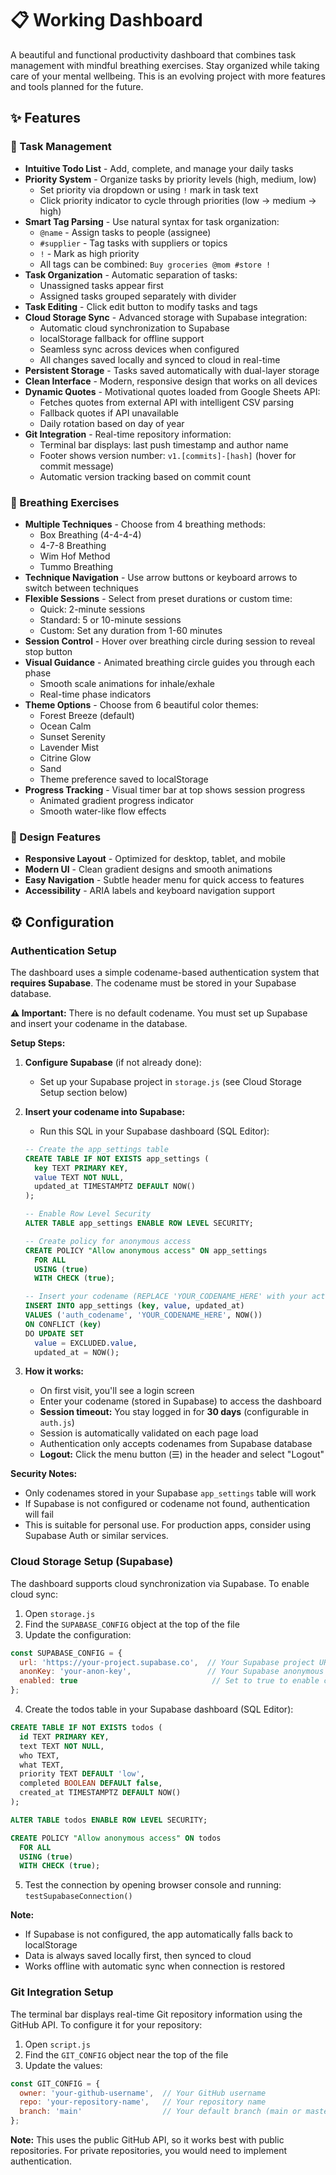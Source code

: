 # 📋 Working Dashboard

A beautiful and functional productivity dashboard that combines task management with mindful breathing exercises. Stay organized while taking care of your mental wellbeing. This is an evolving project with more features and tools planned for the future.


## ✨ Features

### 📝 Task Management
- **Intuitive Todo List** - Add, complete, and manage your daily tasks
- **Priority System** - Organize tasks by priority levels (high, medium, low)
  - Set priority via dropdown or using `!` mark in task text
  - Click priority indicator to cycle through priorities (low → medium → high)
- **Smart Tag Parsing** - Use natural syntax for task organization:
  - `@name` - Assign tasks to people (assignee)
  - `#supplier` - Tag tasks with suppliers or topics
  - `!` - Mark as high priority
  - All tags can be combined: `Buy groceries @mom #store !`
- **Task Organization** - Automatic separation of tasks:
  - Unassigned tasks appear first
  - Assigned tasks grouped separately with divider
- **Task Editing** - Click edit button to modify tasks and tags
- **Cloud Storage Sync** - Advanced storage with Supabase integration:
  - Automatic cloud synchronization to Supabase
  - localStorage fallback for offline support
  - Seamless sync across devices when configured
  - All changes saved locally and synced to cloud in real-time
- **Persistent Storage** - Tasks saved automatically with dual-layer storage
- **Clean Interface** - Modern, responsive design that works on all devices
- **Dynamic Quotes** - Motivational quotes loaded from Google Sheets API:
  - Fetches quotes from external API with intelligent CSV parsing
  - Fallback quotes if API unavailable
  - Daily rotation based on day of year
- **Git Integration** - Real-time repository information:
  - Terminal bar displays: last push timestamp and author name
  - Footer shows version number: `v1.[commits]-[hash]` (hover for commit message)
  - Automatic version tracking based on commit count

### 🧘 Breathing Exercises
- **Multiple Techniques** - Choose from 4 breathing methods:
  - Box Breathing (4-4-4-4)
  - 4-7-8 Breathing
  - Wim Hof Method
  - Tummo Breathing
- **Technique Navigation** - Use arrow buttons or keyboard arrows to switch between techniques
- **Flexible Sessions** - Select from preset durations or custom time:
  - Quick: 2-minute sessions
  - Standard: 5 or 10-minute sessions
  - Custom: Set any duration from 1-60 minutes
- **Session Control** - Hover over breathing circle during session to reveal stop button
- **Visual Guidance** - Animated breathing circle guides you through each phase
  - Smooth scale animations for inhale/exhale
  - Real-time phase indicators
- **Theme Options** - Choose from 6 beautiful color themes:
  - Forest Breeze (default)
  - Ocean Calm
  - Sunset Serenity
  - Lavender Mist
  - Citrine Glow
  - Sand
  - Theme preference saved to localStorage
- **Progress Tracking** - Visual timer bar at top shows session progress
  - Animated gradient progress indicator
  - Smooth water-like flow effects

### 🎨 Design Features
- **Responsive Layout** - Optimized for desktop, tablet, and mobile
- **Modern UI** - Clean gradient designs and smooth animations
- **Easy Navigation** - Subtle header menu for quick access to features
- **Accessibility** - ARIA labels and keyboard navigation support

## ⚙️ Configuration

### Authentication Setup
The dashboard uses a simple codename-based authentication system that **requires Supabase**. The codename must be stored in your Supabase database.

**⚠️ Important:** There is no default codename. You must set up Supabase and insert your codename in the database.

**Setup Steps:**

1. **Configure Supabase** (if not already done):
   - Set up your Supabase project in `storage.js` (see Cloud Storage Setup section below)

2. **Insert your codename into Supabase:**
   - Run this SQL in your Supabase dashboard (SQL Editor):
   ```sql
   -- Create the app_settings table
   CREATE TABLE IF NOT EXISTS app_settings (
     key TEXT PRIMARY KEY,
     value TEXT NOT NULL,
     updated_at TIMESTAMPTZ DEFAULT NOW()
   );

   -- Enable Row Level Security
   ALTER TABLE app_settings ENABLE ROW LEVEL SECURITY;

   -- Create policy for anonymous access
   CREATE POLICY "Allow anonymous access" ON app_settings
     FOR ALL
     USING (true)
     WITH CHECK (true);

   -- Insert your codename (REPLACE 'YOUR_CODENAME_HERE' with your actual codename)
   INSERT INTO app_settings (key, value, updated_at)
   VALUES ('auth_codename', 'YOUR_CODENAME_HERE', NOW())
   ON CONFLICT (key) 
   DO UPDATE SET 
     value = EXCLUDED.value,
     updated_at = NOW();
   ```

3. **How it works:**
   - On first visit, you'll see a login screen
   - Enter your codename (stored in Supabase) to access the dashboard
   - **Session timeout:** You stay logged in for **30 days** (configurable in `auth.js`)
   - Session is automatically validated on each page load
   - Authentication only accepts codenames from Supabase database
   - **Logout:** Click the menu button (☰) in the header and select "Logout"

**Security Notes:**
- Only codenames stored in your Supabase `app_settings` table will work
- If Supabase is not configured or codename not found, authentication will fail
- This is suitable for personal use. For production apps, consider using Supabase Auth or similar services.

### Cloud Storage Setup (Supabase)
The dashboard supports cloud synchronization via Supabase. To enable cloud sync:

1. Open `storage.js`
2. Find the `SUPABASE_CONFIG` object at the top of the file
3. Update the configuration:
```javascript
const SUPABASE_CONFIG = {
  url: 'https://your-project.supabase.co',  // Your Supabase project URL
  anonKey: 'your-anon-key',                 // Your Supabase anonymous key
  enabled: true                              // Set to true to enable cloud sync
};
```

4. Create the todos table in your Supabase dashboard (SQL Editor):
```sql
CREATE TABLE IF NOT EXISTS todos (
  id TEXT PRIMARY KEY,
  text TEXT NOT NULL,
  who TEXT,
  what TEXT,
  priority TEXT DEFAULT 'low',
  completed BOOLEAN DEFAULT false,
  created_at TIMESTAMPTZ DEFAULT NOW()
);

ALTER TABLE todos ENABLE ROW LEVEL SECURITY;

CREATE POLICY "Allow anonymous access" ON todos
  FOR ALL
  USING (true)
  WITH CHECK (true);
```

5. Test the connection by opening browser console and running: `testSupabaseConnection()`

**Note:** 
- If Supabase is not configured, the app automatically falls back to localStorage
- Data is always saved locally first, then synced to cloud
- Works offline with automatic sync when connection is restored

### Git Integration Setup
The terminal bar displays real-time Git repository information using the GitHub API. To configure it for your repository:

1. Open `script.js`
2. Find the `GIT_CONFIG` object near the top of the file
3. Update the values:
```javascript
const GIT_CONFIG = {
  owner: 'your-github-username',  // Your GitHub username
  repo: 'your-repository-name',   // Your repository name
  branch: 'main'                  // Your default branch (main or master)
};
```

**Note:** This uses the public GitHub API, so it works best with public repositories. For private repositories, you would need to implement authentication.

